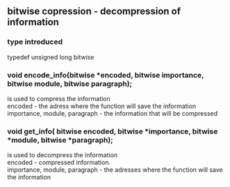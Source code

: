 ## bitwise copression - decompression of information

### type introduced

typedef unsigned long bitwise 
### void encode_info(bitwise *encoded, bitwise importance, bitwise module, bitwise paragraph);
<p>is used to compress the information <br>
encoded - the adress where the function will save the information <br>
importance, module, paragraph - the information that will be compressed </p>

### void get_info( bitwise encoded, bitwise *importance, bitwise *module, bitwise *paragraph);
<p> is used to decompress the information <br>
encoded - compressed information. <br>
importance, module, paragraph - the adresses where the function will save the information </p>

